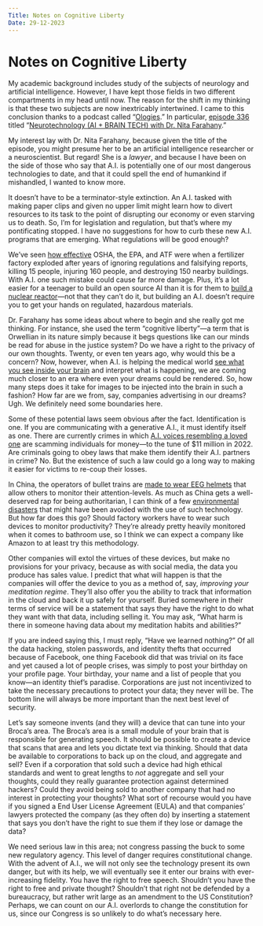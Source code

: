 ```yaml
---
Title: Notes on Cognitive Liberty
Date: 29-12-2023
---
```


# Notes on Cognitive Liberty

My academic background includes study of the subjects of neurology and artificial intelligence. However, I have kept those fields in two different compartments in my head until now. The reason for the shift in my thinking is that these two subjects are now inextricably intertwined. I came to this conclusion thanks to a podcast called “[Ologies](https://www.alieward.com/ologies).” In particular, [episode 336](https://www.alieward.com/ologies/neurotechnology) titled “[Neurotechnology (AI + BRAIN TECH) with Dr. Nita Farahany](https://www.alieward.com/ologies/neurotechnology).” 

My interest lay with Dr. Nita Farahany, because given the title of the episode, you might presume her to be an artificial intelligence researcher or a neuroscientist. But regard! She is a *lawyer*, and because I have been on the side of those who say that A.I. is potentially one of our most dangerous technologies to date, and that it could spell the end of humankind if mishandled, I wanted to know more.

It doesn’t have to be a terminator-style extinction. An A.I. tasked with making paper clips and given no upper limit might learn how to divert resources to its task to the point of disrupting our economy or even starving us to death. So, I’m for legislation and regulation, but that’s where my pontificating stopped. I have no suggestions for how to curb these new A.I. programs that are emerging. What regulations will be good enough?

We’ve seen [how effective](https://en.wikipedia.org/wiki/West_Fertilizer_Company_explosion) OSHA, the EPA, and ATF were when a fertilizer factory exploded after years of ignoring regulations and falsifying reports, killing 15 people, injuring 160 people, and destroying 150 nearby buildings. With A.I. one such mistake could cause far more damage. Plus, it’s a lot easier for a teenager to build an open source AI than it is for them to [build a nuclear reactor](https://en.wikipedia.org/wiki/David_Hahn)—not that they can’t do it, but building an A.I. doesn’t require you to get your hands on regulated, hazardous materials.

Dr. Farahany has some ideas about where to begin and she really got me thinking. For instance, she used the term “cognitive liberty”—a term that is Orwellian in its nature simply because it begs questions like can our minds be read for abuse in the justice system? Do we have a right to the privacy of our own thoughts. Twenty, or even ten years ago, why would this be a concern? Now, however, when A.I. is helping the medical world [see what you see inside your brain](https://www.science.org/content/article/ai-re-creates-what-people-see-reading-their-brain-scans) and interpret what is happening, we are coming much closer to an era where even your dreams could be rendered. So, how many steps does it take for images to be injected into the brain in such a fashion? How far are we from, say, companies advertising in our dreams? Ugh. We definitely need some boundaries here.

Some of these potential laws seem obvious after the fact. Identification is one. If you are communicating with a generative A.I., it must identify itself as one. There are currently crimes in which [A.I. voices resembling a loved one](https://arstechnica.com/tech-policy/2023/03/rising-scams-use-ai-to-mimic-voices-of-loved-ones-in-financial-distress/) are scamming individuals for money—to the tune of $11 million in 2022. Are criminals going to obey laws that make them identify their A.I. partners in crime? No. But the existence of such a law could go a long way to making it easier for victims to re-coup their losses.

In China, the operators of bullet trains are [made to wear EEG helmets](https://www.news.com.au/lifestyle/real-life/china-introduces-artificial-intelligence-thought-police-to-improve-worker-efficiency-military-loyalty/news-story/cbd106386c26843229e49ccedb4be218) that allow others to monitor their attention-levels. As much as China gets a well-deserved rap for being authoritarian, I can think of a few [environmental](https://en.wikipedia.org/wiki/Exxon_Valdez_oil_spill) [disasters](https://www.trains.com/trn/news-reviews/news-wire/ntsb-engineer-in-2019-csx-collision-in-ohio-was-intoxicated-updated/) that might have been avoided with the use of such technology. But how far does this go? Should factory workers have to wear such devices to monitor productivity? They’re already pretty heavily monitored when it comes to bathroom use, so I think we can expect a company like Amazon to at least try this methodology.

Other companies will extol the virtues of these devices, but make no provisions for your privacy, because as with social media, the data you produce has sales value. I predict that what will happen is that the companies will offer the device to you as a method of, say, *improving your meditation regime*. They’ll also offer you the ability to track that information in the cloud and back it up safely for yourself. Buried somewhere in their terms of service will be a statement that says they have the right to do what they want with that data, including selling it. You may ask, “What harm is there in someone having data about my meditation habits and abilities?”

If you are indeed saying this, I must reply, “Have we learned nothing?” Of all the data hacking, stolen passwords, and identity thefts that occurred because of Facebook, one thing Facebook did that was trivial on its face and yet caused a lot of people crises, was simply to post your birthday on your profile page. Your birthday, your name and a list of people that you know—an identity thief’s paradise. Corporations are just not incentivized to take the necessary precautions to protect your data; they never will be. The bottom line will always be more important than the next best level of security.

Let’s say someone invents (and they will) a device that can tune into your Broca’s area. The Broca’s area is a small module of your brain that is responsible for generating speech. It should be possible to create a device that scans that area and lets you dictate text via thinking. Should that data be available to corporations to back up on the cloud, and aggregate and sell? Even if a corporation that sold such a device had high ethical standards and went to great lengths to *not* aggregate and sell your thoughts, could they really guarantee protection against determined hackers? Could they avoid being sold to another company that had no interest in protecting your thoughts? What sort of recourse would you have if you signed a End User License Agreement (EULA) and that companies’ lawyers protected the company (as they often do) by inserting a statement that says you don’t have the right to sue them if they lose or damage the data?

We need serious law in this area; not congress passing the buck to some new regulatory agency. This level of danger requires constitutional change. With the advent of A.I., we will not only see the technology present its own danger, but with its help, we will eventually see it enter our brains with ever-increasing fidelity. You have the right to free speech. Shouldn’t you have the right to free and private thought? Shouldn’t that right not be defended by a bureaucracy, but rather writ large as an amendment to the US Constitution? Perhaps, we can count on our A.I. overlords to change the constitution for us, since our Congress is so unlikely to do what’s necessary here.